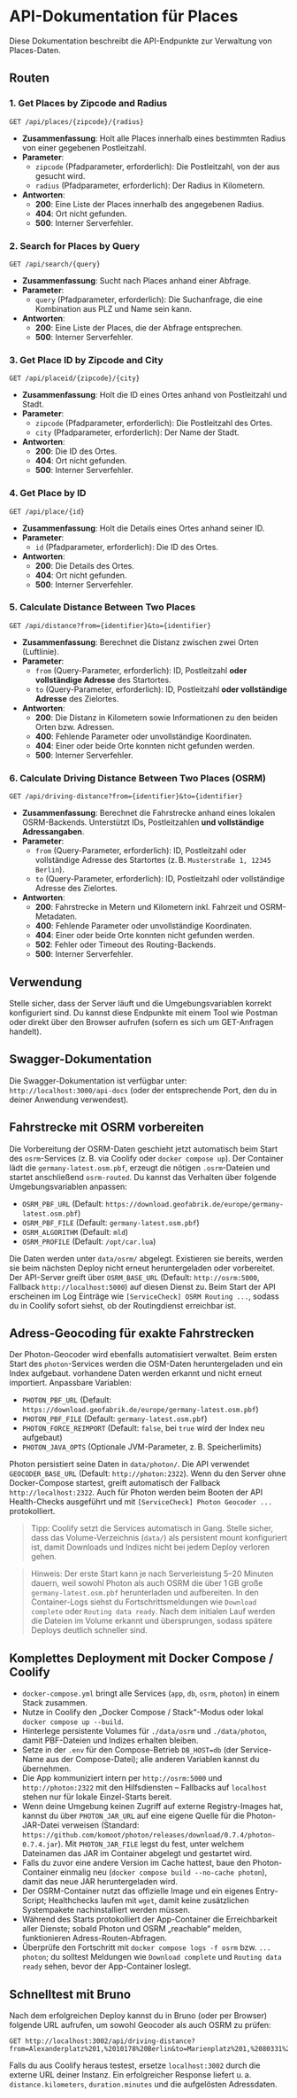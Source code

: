 # API-Dokumentation für Places

Diese Dokumentation beschreibt die API-Endpunkte zur Verwaltung von Places-Daten.

## Routen

### 1. Get Places by Zipcode and Radius

```
GET /api/places/{zipcode}/{radius}
```

- **Zusammenfassung**: Holt alle Places innerhalb eines bestimmten Radius von einer gegebenen Postleitzahl.
- **Parameter**:
  - `zipcode` (Pfadparameter, erforderlich): Die Postleitzahl, von der aus gesucht wird.
  - `radius` (Pfadparameter, erforderlich): Der Radius in Kilometern.
- **Antworten**:
  - **200**: Eine Liste der Places innerhalb des angegebenen Radius.
  - **404**: Ort nicht gefunden.
  - **500**: Interner Serverfehler.

### 2. Search for Places by Query

```
GET /api/search/{query}
```

- **Zusammenfassung**: Sucht nach Places anhand einer Abfrage.
- **Parameter**:
  - `query` (Pfadparameter, erforderlich): Die Suchanfrage, die eine Kombination aus PLZ und Name sein kann.
- **Antworten**:
  - **200**: Eine Liste der Places, die der Abfrage entsprechen.
  - **500**: Interner Serverfehler.

### 3. Get Place ID by Zipcode and City

```
GET /api/placeid/{zipcode}/{city}
```

- **Zusammenfassung**: Holt die ID eines Ortes anhand von Postleitzahl und Stadt.
- **Parameter**:
  - `zipcode` (Pfadparameter, erforderlich): Die Postleitzahl des Ortes.
  - `city` (Pfadparameter, erforderlich): Der Name der Stadt.
- **Antworten**:
  - **200**: Die ID des Ortes.
  - **404**: Ort nicht gefunden.
  - **500**: Interner Serverfehler.

### 4. Get Place by ID

```
GET /api/place/{id}
```

- **Zusammenfassung**: Holt die Details eines Ortes anhand seiner ID.
- **Parameter**:
  - `id` (Pfadparameter, erforderlich): Die ID des Ortes.
- **Antworten**:
  - **200**: Die Details des Ortes.
  - **404**: Ort nicht gefunden.
  - **500**: Interner Serverfehler.

### 5. Calculate Distance Between Two Places

```
GET /api/distance?from={identifier}&to={identifier}
```

- **Zusammenfassung**: Berechnet die Distanz zwischen zwei Orten (Luftlinie).
- **Parameter**:
  - `from` (Query-Parameter, erforderlich): ID, Postleitzahl **oder vollständige Adresse** des Startortes.
  - `to` (Query-Parameter, erforderlich): ID, Postleitzahl **oder vollständige Adresse** des Zielortes.
- **Antworten**:
  - **200**: Die Distanz in Kilometern sowie Informationen zu den beiden Orten bzw. Adressen.
  - **400**: Fehlende Parameter oder unvollständige Koordinaten.
  - **404**: Einer oder beide Orte konnten nicht gefunden werden.
  - **500**: Interner Serverfehler.

### 6. Calculate Driving Distance Between Two Places (OSRM)

```
GET /api/driving-distance?from={identifier}&to={identifier}
```

- **Zusammenfassung**: Berechnet die Fahrstrecke anhand eines lokalen OSRM-Backends. Unterstützt IDs, Postleitzahlen **und vollständige Adressangaben**.
- **Parameter**:
  - `from` (Query-Parameter, erforderlich): ID, Postleitzahl oder vollständige Adresse des Startortes (z. B. `Musterstraße 1, 12345 Berlin`).
  - `to` (Query-Parameter, erforderlich): ID, Postleitzahl oder vollständige Adresse des Zielortes.
- **Antworten**:
  - **200**: Fahrstrecke in Metern und Kilometern inkl. Fahrzeit und OSRM-Metadaten.
  - **400**: Fehlende Parameter oder unvollständige Koordinaten.
  - **404**: Einer oder beide Orte konnten nicht gefunden werden.
  - **502**: Fehler oder Timeout des Routing-Backends.
  - **500**: Interner Serverfehler.

## Verwendung

Stelle sicher, dass der Server läuft und die Umgebungsvariablen korrekt konfiguriert sind. Du kannst diese Endpunkte mit einem Tool wie Postman oder direkt über den Browser aufrufen (sofern es sich um GET-Anfragen handelt).

## Swagger-Dokumentation

Die Swagger-Dokumentation ist verfügbar unter: `http://localhost:3000/api-docs` (oder der entsprechende Port, den du in deiner Anwendung verwendest).

## Fahrstrecke mit OSRM vorbereiten

Die Vorbereitung der OSRM-Daten geschieht jetzt automatisch beim Start des `osrm`-Services (z. B. via Coolify oder `docker compose up`). Der Container lädt die `germany-latest.osm.pbf`, erzeugt die nötigen `.osrm`-Dateien und startet anschließend `osrm-routed`. Du kannst das Verhalten über folgende Umgebungsvariablen anpassen:

- `OSRM_PBF_URL` (Default: `https://download.geofabrik.de/europe/germany-latest.osm.pbf`)
- `OSRM_PBF_FILE` (Default: `germany-latest.osm.pbf`)
- `OSRM_ALGORITHM` (Default: `mld`)
- `OSRM_PROFILE` (Default: `/opt/car.lua`)

Die Daten werden unter `data/osrm/` abgelegt. Existieren sie bereits, werden sie beim nächsten Deploy nicht erneut heruntergeladen oder vorbereitet.  
Der API-Server greift über `OSRM_BASE_URL` (Default: `http://osrm:5000`, Fallback `http://localhost:5000`) auf diesen Dienst zu.
Beim Start der API erscheinen im Log Einträge wie `[ServiceCheck] OSRM Routing ...`, sodass du in Coolify sofort siehst, ob der Routingdienst erreichbar ist.

## Adress-Geocoding für exakte Fahrstrecken

Der Photon-Geocoder wird ebenfalls automatisiert verwaltet. Beim ersten Start des `photon`-Services werden die OSM-Daten heruntergeladen und ein Index aufgebaut. vorhandene Daten werden erkannt und nicht erneut importiert. Anpassbare Variablen:

- `PHOTON_PBF_URL` (Default: `https://download.geofabrik.de/europe/germany-latest.osm.pbf`)
- `PHOTON_PBF_FILE` (Default: `germany-latest.osm.pbf`)
- `PHOTON_FORCE_REIMPORT` (Default: `false`, bei `true` wird der Index neu aufgebaut)
- `PHOTON_JAVA_OPTS` (Optionale JVM-Parameter, z. B. Speicherlimits)

Photon persistiert seine Daten in `data/photon/`. Die API verwendet `GEOCODER_BASE_URL` (Default: `http://photon:2322`).
Wenn du den Server ohne Docker-Compose startest, greift automatisch der Fallback `http://localhost:2322`.
Auch für Photon werden beim Booten der API Health-Checks ausgeführt und mit `[ServiceCheck] Photon Geocoder ...` protokolliert.

> Tipp: Coolify setzt die Services automatisch in Gang. Stelle sicher, dass das Volume-Verzeichnis (`data/`) als persistent mount konfiguriert ist, damit Downloads und Indizes nicht bei jedem Deploy verloren gehen.

> Hinweis: Der erste Start kann je nach Serverleistung 5–20 Minuten dauern, weil sowohl Photon als auch OSRM die über 1 GB große `germany-latest.osm.pbf` herunterladen und aufbereiten. In den Container-Logs siehst du Fortschrittsmeldungen wie `Download complete` oder `Routing data ready`. Nach dem initialen Lauf werden die Dateien im Volume erkannt und übersprungen, sodass spätere Deploys deutlich schneller sind.

## Komplettes Deployment mit Docker Compose / Coolify

- `docker-compose.yml` bringt alle Services (`app`, `db`, `osrm`, `photon`) in einem Stack zusammen.
- Nutze in Coolify den „Docker Compose / Stack“-Modus oder lokal `docker compose up --build`.
- Hinterlege persistente Volumes für `./data/osrm` und `./data/photon`, damit PBF-Dateien und Indizes erhalten bleiben.
- Setze in der `.env` für den Compose-Betrieb `DB_HOST=db` (der Service-Name aus der Compose-Datei); alle anderen Variablen kannst du übernehmen.
- Die App kommuniziert intern per `http://osrm:5000` und `http://photon:2322` mit den Hilfsdiensten – Fallbacks auf `localhost` stehen nur für lokale Einzel-Starts bereit.
- Wenn deine Umgebung keinen Zugriff auf externe Registry-Images hat, kannst du über `PHOTON_JAR_URL` auf eine eigene Quelle für die Photon-JAR-Datei verweisen (Standard: `https://github.com/komoot/photon/releases/download/0.7.4/photon-0.7.4.jar`). Mit `PHOTON_JAR_FILE` legst du fest, unter welchem Dateinamen das JAR im Container abgelegt und gestartet wird.
- Falls du zuvor eine andere Version im Cache hattest, baue den Photon-Container einmalig neu (`docker compose build --no-cache photon`), damit das neue JAR heruntergeladen wird.
- Der OSRM-Container nutzt das offizielle Image und ein eigenes Entry-Script; Healthchecks laufen mit `wget`, damit keine zusätzlichen Systempakete nachinstalliert werden müssen.
- Während des Starts protokolliert der App-Container die Erreichbarkeit aller Dienste; sobald Photon und OSRM „reachable“ melden, funktionieren Adress-Routen-Abfragen.
- Überprüfe den Fortschritt mit `docker compose logs -f osrm` bzw. `... photon`; du solltest Meldungen wie `Download complete` und `Routing data ready` sehen, bevor der App-Container loslegt.

## Schnelltest mit Bruno

Nach dem erfolgreichen Deploy kannst du in Bruno (oder per Browser) folgende URL aufrufen, um sowohl Geocoder als auch OSRM zu prüfen:

```
GET http://localhost:3002/api/driving-distance?from=Alexanderplatz%201,%2010178%20Berlin&to=Marienplatz%201,%2080331%20Muenchen
```

Falls du aus Coolify heraus testest, ersetze `localhost:3002` durch die externe URL deiner Instanz. Ein erfolgreicher Response liefert u. a. `distance.kilometers`, `duration.minutes` und die aufgelösten Adressdaten.
